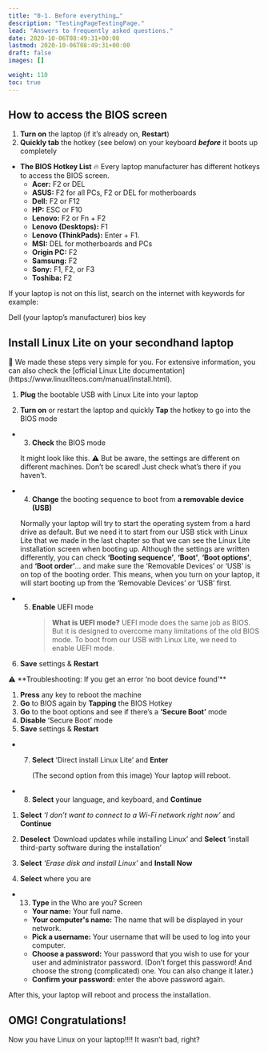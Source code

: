 ```yaml
---
title: "0-1. Before everything…"
description: "TestingPageTestingPage."
lead: "Answers to frequently asked questions."
date: 2020-10-06T08:49:31+00:00
lastmod: 2020-10-06T08:49:31+00:00
draft: false
images: []

weight: 110
toc: true
---
```


## How to access the BIOS screen

1. **Turn on** the laptop (if it’s already on, **Restart**)
2. **Quickly tab** the hotkey (see below) on your keyboard **_before_** it boots up completely

- **The BIOS Hotkey List** 🔥
  Every laptop manufacturer has different hotkeys to access the BIOS screen.
  - **Acer:** F2 or DEL
  - **ASUS:** F2 for all PCs, F2 or DEL for motherboards
  - **Dell:** F2 or F12
  - **HP:** ESC or F10
  - **Lenovo:** F2 or Fn + F2
  - **Lenovo (Desktops):** F1
  - **Lenovo (ThinkPads):** Enter + F1.
  - **MSI:** DEL for motherboards and PCs
  - **Origin PC:** F2
  - **Samsung:** F2
  - **Sony:** F1, F2, or F3
  - **Toshiba:** F2

If your laptop is not on this list, search on the internet with keywords for example:

Dell (your laptop’s manufacturer) bios key

## Install Linux Lite on your secondhand laptop

<aside>
📌 We made these steps very simple for you. For extensive information, you can also check the [official Linux Lite documentation](https://www.linuxliteos.com/manual/install.html).

</aside>

1. **Plug** the bootable USB with Linux Lite into your laptop

2. **Turn on** or restart the laptop and quickly **Tap** the hotkey to go into the BIOS mode

- 3. **Check** the BIOS mode

  It might look like this. ⚠️ But be aware, the settings are different on different machines.
  Don’t be scared! Just check what’s there if you haven’t.

- 4. **Change** the booting sequence to boot from **a removable device (USB)**

  Normally your laptop will try to start the operating system from a hard drive as default. But we need it to start from our USB stick with Linux Lite that we made in the last chapter so that we can see the Linux Lite installation screen when booting up.
  Although the settings are written differently, you can check **‘Booting sequence’**, **‘Boot’**, **‘Boot options’**, and **‘Boot order’**… and make sure the ‘Removable Devices’ or ‘USB’ is on top of the booting order.
  This means, when you turn on your laptop, it will start booting up from the ‘Removable Devices’ or ‘USB’ first.

- 5. **Enable** UEFI mode
     > **What is UEFI mode?**
     > UEFI mode does the same job as BIOS. But it is designed to overcome many limitations of the old BIOS mode.
     > To boot from our USB with Linux Lite, we need to enable UEFI mode.

6. **Save** settings & **Restart**

<aside>
⚠️  **Troubleshooting: If you get an error ‘no boot device found’**

1. **Press** any key to reboot the machine
2. **Go** to BIOS again by **Tapping** the BIOS Hotkey
3. **Go** to the boot options and see if there’s a **‘Secure Boot’** mode
4. **Disable** ‘Secure Boot’ mode
5. **Save** settings & **Restart**
</aside>

- 7. **Select** ‘Direct install Linux Lite’ and **Enter**

     (The second option from this image)
     Your laptop will reboot.

- 8. **Select** your language, and keyboard, and **Continue**

1. **Select** _‘I don’t want to connect to a Wi-Fi network right now’_ and **Continue**
2. **Deselect** ‘Download updates while installing Linux’ and **Select** ‘install third-party software during the installation’
3. **Select** _'Erase disk and install Linux’_ and **Install Now**

4. **Select** where you are

- 13. **Type** in the Who are you? Screen

  - **Your name:** Your full name.
  - **Your computer's name:** The name that will be displayed in your network.
  - **Pick a username:** Your username that will be used to log into your computer.
  - **Choose a password:** Your password that you wish to use for your user and administrator password. (Don’t forget this password! And choose the strong (complicated) one. You can also change it later.)
  - **Confirm your password:** enter the above password again.

After this, your laptop will reboot and process the installation.

## OMG! Congratulations!

Now you have Linux on your laptop!!!! It wasn’t bad, right?
